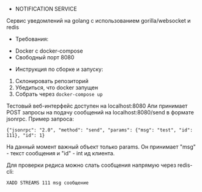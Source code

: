 * NOTIFICATION SERVICE

Сервис уведомлений на golang с использованием gorilla/websocket и redis

* Требования:
+ Docker с docker-compose
+ Свободный порт 8080

* Инструкция по сборке и запуску:
1. Склонировать репозиторий 
2. Убедиться, что docker запущен
3. Собрать через 
``` docker-compose up ```

Тестовый веб-интерфейс доступен на localhost:8080
Апи принимает POST запросы на подачу сообщений на localhost:8080/send в формате jsonrpc. 
Пример запроса: 

``` 
{"jsonrpc": "2.0", "method": "send", "params": {"msg": "test", "id": 111}, "id": 1}
```

На данный момент важный объект только params. Он принимает "msg" - текст сообщения и "id" - int ид клиента.

Для проверки редиса можно слать сообщения напрямую через redis-cli: 

```
XADD STREAMS 111 msg сообщение
```

